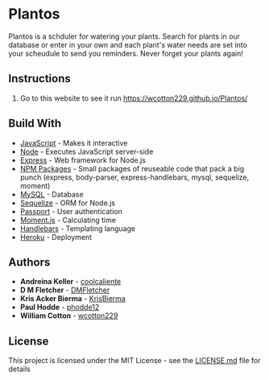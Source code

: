 # Plantos
Plantos is a schduler for watering your plants. Search for plants in our database or enter in your own and each plant's water needs are set into your scheudule to send you reminders. Never forget your plants again!

## Instructions

1. Go to this website to see it run https://wcotton229.github.io/Plantos/

## Build With

* [JavaScript](https://developer.mozilla.org/en-US/docs/Web/JavaScript) - Makes it interactive
* [Node](http://jquery.com/) - Executes JavaScript server-side
* [Express](https://expressjs.com/) - Web framework for Node.js
* [NPM Packages](https://www.npmjs.com/) - Small packages of reuseable code that pack a big punch (express, body-parser, express-handlebars, mysql, sequelize, moment)
* [MySQL](https://www.mysql.com/) - Database
* [Sequelize](http://sequelize.readthedocs.io/en/v3/) - ORM for Node.js
* [Passport](http://www.passportjs.org/) - User authentication
* [Moment.js](https://momentjs.com/) - Calculating time
* [Handlebars](https://handlebarsjs.com/) - Templating language
* [Heroku](https://www.heroku.com/home) - Deployment

## Authors

* **Andreina Keller** - [coolcaliente](https://github.com/coolcaliente)
* **D M Fletcher** - [DMFletcher](https://github.com/DMFletcher)
* **Kris Acker Bierma** - [KrisBierma](https://github.com/KrisBierma)
* **Paul Hodde** - [phodde12](https://github.com/phodde12)
* **William Cotton** - [wcotton229](https://github.com/wcotton229)

## License

This project is licensed under the MIT License - see the [LICENSE.md](LICENSE.md) file for details
